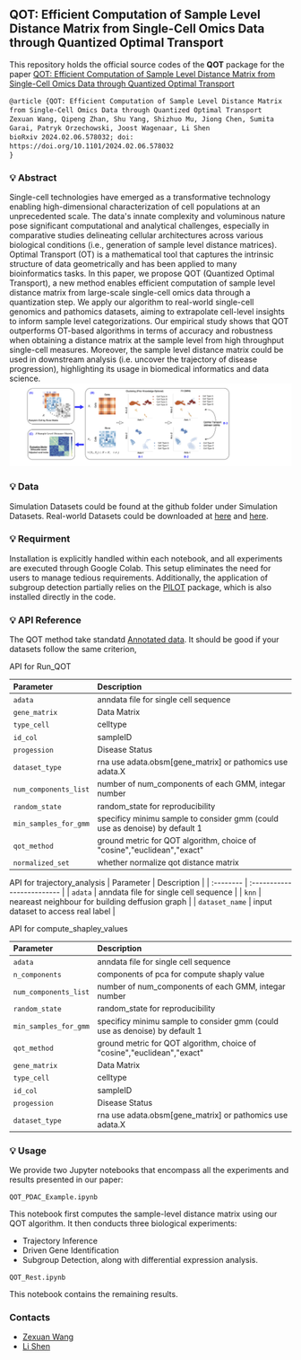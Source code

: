 ## QOT: Efficient Computation of Sample Level Distance Matrix from Single-Cell Omics Data through Quantized Optimal Transport

This repository holds the official source codes of the **QOT** package for the paper [QOT: Efficient Computation of Sample Level Distance Matrix from Single-Cell Omics Data through Quantized Optimal Transport]()

```
@article {QOT: Efficient Computation of Sample Level Distance Matrix from Single-Cell Omics Data through Quantized Optimal Transport
Zexuan Wang, Qipeng Zhan, Shu Yang, Shizhuo Mu, Jiong Chen, Sumita Garai, Patryk Orzechowski, Joost Wagenaar, Li Shen
bioRxiv 2024.02.06.578032; doi: https://doi.org/10.1101/2024.02.06.578032
}
```

### 💡 Abstract
Single-cell technologies have emerged as a transformative technology enabling high-dimensional characterization of cell populations at an unprecedented scale. The data's innate complexity and voluminous nature pose significant computational and analytical challenges, especially in comparative studies delineating cellular architectures across various biological conditions (i.e., generation of sample level distance matrices). Optimal Transport (OT) is a mathematical tool that captures the intrinsic structure of data geometrically and has been applied to many bioinformatics tasks. In this paper, we propose QOT (Quantized Optimal Transport), a new method enables efficient computation of sample level distance matrix from large-scale single-cell omics data through a quantization step. We apply our algorithm to real-world single-cell genomics and pathomics datasets, aiming to extrapolate cell-level insights to inform sample level categorizations. Our empirical study shows that QOT outperforms OT-based algorithms in terms of accuracy and robustness when obtaining a distance matrix at the sample level from high throughput single-cell measures. Moreover, the sample level distance matrix could be used in downstream analysis (i.e. uncover the trajectory of disease progression), highlighting its usage in biomedical informatics and data science.
![alt text](https://github.com/PennShenLab/QOT/blob/main/flow.png)


### 💡 Data
Simulation Datasets could be found at the github folder under Simulation Datasets.
Real-world Datasets could be downloaded at [here](https://zenodo.org/records/8370081) and [here](https://zenodo.org/records/7957118).


### 💡 Requirment
Installation is explicitly handled within each notebook, and all experiments are executed through Google Colab. This setup eliminates the need for users to manage tedious requirements. Additionally, the application of subgroup detection partially relies on the [PILOT](https://github.com/CostaLab/PILOT/tree/main) package, which is also installed directly in the code. 


### 💡 API Reference
The QOT method take standatd [Annotated data](https://anndata.readthedocs.io/en/stable/). It should be good if your datasets follow the same criterion,

API for Run_QOT

| Parameter |  Description                |
| :-------- |  :------------------------- |
| `adata` | anndata file for single cell sequence |
| `gene_matrix` | Data Matrix |
| `type_cell` |  celltype |
| `id_col` |  sampleID |
| `progession` |  Disease Status |
| `dataset_type` |  rna use adata.obsm[gene_matrix] or pathomics use adata.X  |
| `num_components_list` |  number of num_components of each GMM, integar number |
| `random_state` |  random_state for reproducibility |
| `min_samples_for_gmm` |  specificy minimu sample to consider gmm (could use as denoise) by default 1 |
| `qot_method` |  ground metric for QOT algorithm, choice of "cosine","euclidean","exact" |
| `normalized_set` |  whether normalize qot distance matrix |


API for trajectory_analysis
| Parameter |  Description                |
| :-------- |  :------------------------- |
| `adata` | anndata file for single cell sequence |
| `knn` |  neareast neighbour for building deffusion graph  |
| `dataset_name` |  input dataset to access real label |

API for compute_shapley_values

| Parameter |  Description                |
| :-------- |  :------------------------- |
| `adata` | anndata file for single cell sequence |
| `n_components` |  components of pca for compute shaply value  |
| `num_components_list` |  number of num_components of each GMM, integar number |
| `random_state` |  random_state for reproducibility |
| `min_samples_for_gmm` |  specificy minimu sample to consider gmm (could use as denoise) by default 1 |
| `qot_method` |  ground metric for QOT algorithm, choice of "cosine","euclidean","exact" |
| `gene_matrix` | Data Matrix |
| `type_cell` |  celltype |
| `id_col` |  sampleID |
| `progession` |  Disease Status |
| `dataset_type` |  rna use adata.obsm[gene_matrix] or pathomics use adata.X  |
### 💡 Usage
We provide two Jupyter notebooks that encompass all the experiments and results presented in our paper:
```terminal
QOT_PDAC_Example.ipynb
```
This notebook first computes the sample-level distance matrix using our QOT algorithm. It then conducts three biological experiments:
- Trajectory Inference
- Driven Gene Identification
- Subgroup Detection, along with differential expression analysis.

```terminal
QOT_Rest.ipynb 
```
This notebook contains the remaining results.

### Contacts

- [Zexuan Wang](mailto:zxwang@sas.upenn.edu) 
- [Li Shen](mailto:li.shen@pennmedicine.upenn.edu) 

